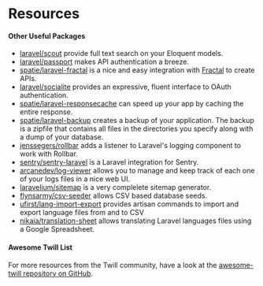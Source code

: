 # Resources

#### Other Useful Packages

- [laravel/scout](https://laravel.com/docs/5.3/scout) provide full text search on your Eloquent models.
- [laravel/passport](https://laravel.com/docs/5.3/passport) makes API authentication a breeze.
- [spatie/laravel-fractal](https://github.com/spatie/laravel-fractal) is a nice and easy integration
  with [Fractal](http://fractal.thephpleague.com) to create APIs.
- [laravel/socialite](https://github.com/laravel/socialite) provides an expressive, fluent interface to OAuth
  authentication.
- [spatie/laravel-responsecache](https://github.com/spatie/laravel-responsecache) can speed up your app by caching the
  entire response.
- [spatie/laravel-backup](https://github.com/spatie/laravel-backup) creates a backup of your application. The backup is
  a zipfile that contains all files in the directories you specify along with a dump of your database.
- [jenssegers/rollbar](https://github.com/jenssegers/laravel-rollbar) adds a listener to Laravel's logging component to
  work with Rollbar.
- [sentry/sentry-laravel](https://github.com/getsentry/sentry-laravel) is a Laravel integration for Sentry.
- [arcanedev/log-viewer](https://github.com/ARCANEDEV/LogViewer) allows you to manage and keep track of each one of your
  logs files in a nice web UI.
- [laravelium/sitemap](https://gitlab.com/Laravelium/Sitemap) is a very complelete sitemap generator.
- [flynsarmy/csv-seeder](https://github.com/Flynsarmy/laravel-csv-seeder) allows CSV based database seeds.
- [ufirst/lang-import-export](https://github.com/ufirstgroup/laravel-lang-import-export)  provides artisan commands to
  import and export language files from and to CSV
- [nikaia/translation-sheet](https://github.com/nikaia/translation-sheet) allows translating Laravel languages files
  using a Google Spreadsheet.

#### Awesome Twill List

For more resources from the Twill community, have a look at
the [awesome-twill repository on GitHub](https://github.com/pboivin/awesome-twill).
